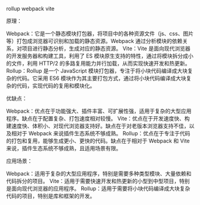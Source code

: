rollup
webpack
vite

原理：

Webpack：它是一个静态模块打包器，将项目中的各种资源文件（js、css、图片等）打包成浏览器可识别和加载的静态资源。Webpack 通过分析模块的依赖关系，对项目进行静态分析，生成对应的静态资源。
Vite：Vite 是面向现代浏览器的开发服务器和构建工具，利用了 ES 模块原生支持的特性，通过将模块拆分成小的文件，利用 HTTP/2 的多路复用能力并行加载，从而实现快速开发和热更新。
Rollup：Rollup 是一个 JavaScript 模块打包器，专注于将小块代码编译成大块复杂的代码。它采用 ES6 模块作为其主要打包方式，通过将小块代码编译成大块复杂的代码，实现代码的复用和模块化。

优缺点：

Webpack：优点在于功能强大、插件丰富、可扩展性强，适用于复杂的大型应用程序。缺点在于配置复杂、打包速度相对较慢。
Vite：优点在于开发速度快、构建速度快、体积小、对现代浏览器支持好。缺点在于对老版本浏览器支持不佳，以及相对于 Webpack 来说插件生态系统不够成熟。
Rollup：优点在于专注于代码的打包和复用，能够生成更小、更快的代码。缺点在于相对于 Webpack 和 Vite 来说，插件生态系统不够成熟，且适用场景有限。

应用场景：

Webpack：适用于复杂的大型应用程序，特别是需要多种类型模块、大量依赖和代码拆分的项目。
Vite：适用于需要快速开发和热更新的小型到中型项目，特别是面向现代浏览器的应用程序。
Rollup：适用于需要将小块代码编译成大块复杂代码的项目，特别是库和框架的开发。
